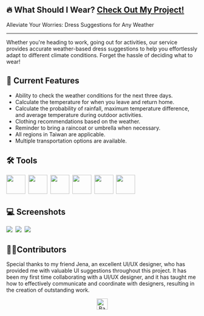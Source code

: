 ## 🔥 What Should I Wear? <a href="https://what-should-i-wear-bd38a.web.app/">Check Out My Project!</a>

Alleviate Your Worries: Dress Suggestions for Any Weather
***
Whether you're heading to work, going out for activities, our service provides accurate weather-based dress suggestions to help you effortlessly adapt to different climate conditions. Forget the hassle of deciding what to wear!

## 🏁 Current Features

* Ability to check the weather conditions for the next three days.
* Calculate the temperature for when you leave and return home.
* Calculate the probability of rainfall, maximum temperature difference, and average temperature during outdoor activities.
* Clothing recommendations based on the weather.
* Reminder to bring a raincoat or umbrella when necessary.
* All regions in Taiwan are applicable.
* Multiple transportation options are available.

## 🛠 Tools
<img src=https://upload.wikimedia.org/wikipedia/commons/thumb/a/a7/React-icon.svg/512px-React-icon.svg.png?20220125121207 height="50px" width="50px"> <img/>
<img src=https://cdn.worldvectorlogo.com/logos/javascript-1.svg height="50px" width="50px"> <img/>
<img src=https://cdn-icons-png.flaticon.com/512/5968/5968358.png height="50px" width="50px"> <img/>
<img src=https://icons-for-free.com/iconfiles/png/512/svg+developer+firebase+google+programming+icon-1320183319887802192.png height="50px" width="50px"> <img/>
<img src=https://forum.bubble.io/uploads/default/original/3X/8/4/84c1f5c09eddc477a4cebd29b44604cc13f6208e.png height="50px" width="50px"> <img/>
<img src=https://www.svgrepo.com/show/354262/react-router.svg height="50px" width="50px"> <img/>


## 💻 Screenshots

<img src=https://i.ibb.co/frRrQpD/2023-06-07-2-48-10.png > <img/>
<img src=https://i.ibb.co/5s6PrR8/2023-06-07-3-04-16.png > <img/>
<img src=https://i.ibb.co/ZKf7fBC/2023-06-07-3-04-27.png > <img/>

## 👩‍💻Contributors
Special thanks to my friend Jena, an excellent UI/UX designer, who has provided me with valuable UI suggestions throughout this project. It has been my first time collaborating with a UI/UX designer, and it has taught me how to effectively communicate and coordinate with designers, resulting in the creation of outstanding work.



<p align="center"><a href="https://github.com/ooospooky/What-Should-I-Wear"><img src="https://superagi.com/wp-content/uploads/2023/05/backToTopButton.png" alt="Back to top" height="29"/></a></p>